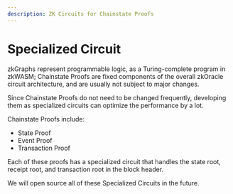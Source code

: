 ```yaml
---
description: ZK Circuits for Chainstate Proofs
---
```


# Specialized Circuit

zkGraphs represent programmable logic, as a Turing-complete program in zkWASM; Chainstate Proofs are fixed components of the overall zkOracle circuit architecture, and are usually not subject to major changes.

Since Chainstate Proofs do not need to be changed frequently, developing them as specialized circuits can optimize the performance by a lot.

Chainstate Proofs include:

* State Proof
* Event Proof
* Transaction Proof

Each of these proofs has a specialized circuit that handles the state root, receipt root, and transaction root in the block header.

We will open source all of these Specialized Circuits in the future.
